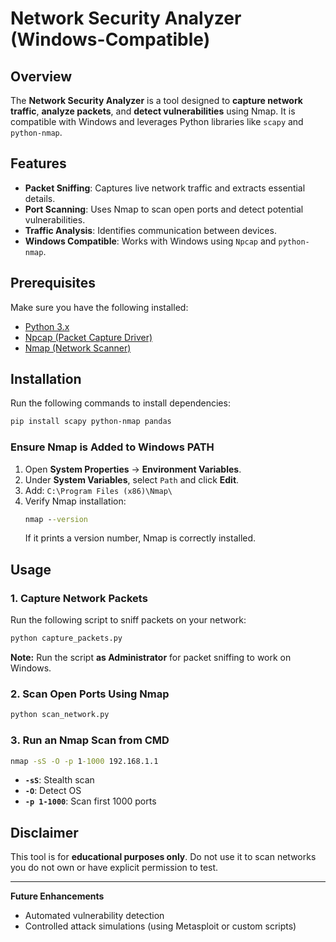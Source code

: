 # Network Security Analyzer (Windows-Compatible)

## Overview
The **Network Security Analyzer** is a tool designed to **capture network traffic**, **analyze packets**, and **detect vulnerabilities** using Nmap. It is compatible with Windows and leverages Python libraries like `scapy` and `python-nmap`.

## Features
- **Packet Sniffing**: Captures live network traffic and extracts essential details.
- **Port Scanning**: Uses Nmap to scan open ports and detect potential vulnerabilities.
- **Traffic Analysis**: Identifies communication between devices.
- **Windows Compatible**: Works with Windows using `Npcap` and `python-nmap`.

## Prerequisites
Make sure you have the following installed:
- [Python 3.x](https://www.python.org/downloads/)
- [Npcap (Packet Capture Driver)](https://npcap.com/#download)
- [Nmap (Network Scanner)](https://nmap.org/download.html)

## Installation
Run the following commands to install dependencies:
```bash
pip install scapy python-nmap pandas
```

### **Ensure Nmap is Added to Windows PATH**
1. Open **System Properties** → **Environment Variables**.
2. Under **System Variables**, select `Path` and click **Edit**.
3. Add: `C:\Program Files (x86)\Nmap\`
4. Verify Nmap installation:
   ```cmd
   nmap --version
   ```
   If it prints a version number, Nmap is correctly installed.

## Usage
### **1️. Capture Network Packets**
Run the following script to sniff packets on your network:
```bash
python capture_packets.py
```
**Note:** Run the script **as Administrator** for packet sniffing to work on Windows.

### **2️. Scan Open Ports Using Nmap**
```bash
python scan_network.py
```

### **3️. Run an Nmap Scan from CMD**
```cmd
nmap -sS -O -p 1-1000 192.168.1.1
```
- **`-sS`**: Stealth scan
- **`-O`**: Detect OS
- **`-p 1-1000`**: Scan first 1000 ports

## Disclaimer
This tool is for **educational purposes only**. Do not use it to scan networks you do not own or have explicit permission to test.

---
**Future Enhancements**
- Automated vulnerability detection
- Controlled attack simulations (using Metasploit or custom scripts)


